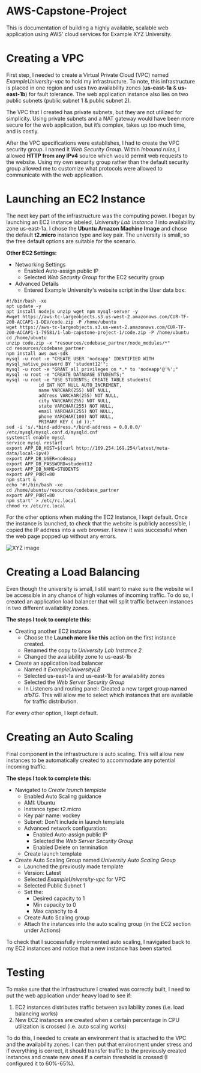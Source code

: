 # AWS-Capstone-Project
This is documentation of building a highly available, scalable web application using AWS' cloud services for Example XYZ University.


# Creating a VPC
First step, I needed to create a Virtual Private Cloud (VPC) named _ExampleUniversity-vpc_ to hold my infrastructure. To note, this infrastructure is placed in one region and uses two availability zones (**us-east-1a** & **us-east-1b**) for fault tolerance. The web application instance also lies on two public subnets (public subnet 1 & public subnet 2).

The VPC that I created has private subnets, but they are not utilized for simplicity. Using private subnets and a NAT gateway would have been more secure for the web application, but it’s complex, takes up too much time, and is costly.

After the VPC specifications were establishes, I had to create the VPC security group. I named it _Web Security Group_. Within _Inbound rules_, I allowed **HTTP from any IPv4** source which would permit web requests to the website. Using my own security group rather than the default security group allowed me to customize what protocols were allowed to communicate with the web application. 


# Launching an EC2 Instance
The next key part of the infrastructure was the computing power. I began by launching an EC2 instance labeled, _University Lab Instance 1_ into availability zone us-east-1a. I chose the **Ubuntu Amazon Machine Image** and chose the default **t2.micro** instance type and key pair. The university is small, so the free default options are suitable for the scenario. 

**Other EC2 Settings:**
+ Networking Settings
    + Enabled Auto-assign public IP
    + Selected _Web Security Group_ for the EC2 security group
+ Advanced Details
    + Entered Example University's website script in the User data box:

``` 
#!/bin/bash -xe
apt update -y
apt install nodejs unzip wget npm mysql-server -y
#wget https://aws-tc-largeobjects.s3.us-west-2.amazonaws.com/CUR-TF-200-ACCAP1-1-DEV/code.zip -P /home/ubuntu
wget https://aws-tc-largeobjects.s3.us-west-2.amazonaws.com/CUR-TF-200-ACCAP1-1-79581/1-lab-capstone-project-1/code.zip -P /home/ubuntu
cd /home/ubuntu
unzip code.zip -x "resources/codebase_partner/node_modules/*"
cd resources/codebase_partner
npm install aws aws-sdk
mysql -u root -e "CREATE USER 'nodeapp' IDENTIFIED WITH mysql_native_password BY 'student12'";
mysql -u root -e "GRANT all privileges on *.* to 'nodeapp'@'%';"
mysql -u root -e "CREATE DATABASE STUDENTS;"
mysql -u root -e "USE STUDENTS; CREATE TABLE students(
            id INT NOT NULL AUTO_INCREMENT,
            name VARCHAR(255) NOT NULL,
            address VARCHAR(255) NOT NULL,
            city VARCHAR(255) NOT NULL,
            state VARCHAR(255) NOT NULL,
            email VARCHAR(255) NOT NULL,
            phone VARCHAR(100) NOT NULL,
            PRIMARY KEY ( id ));"
sed -i 's/.*bind-address.*/bind-address = 0.0.0.0/' /etc/mysql/mysql.conf.d/mysqld.cnf
systemctl enable mysql
service mysql restart
export APP_DB_HOST=$(curl http://169.254.169.254/latest/meta-data/local-ipv4)
export APP_DB_USER=nodeapp
export APP_DB_PASSWORD=student12
export APP_DB_NAME=STUDENTS
export APP_PORT=80
npm start &
echo '#!/bin/bash -xe
cd /home/ubuntu/resources/codebase_partner
export APP_PORT=80
npm start' > /etc/rc.local
chmod +x /etc/rc.local
```
For the other options when making the EC2 Instance, I kept default. Once the instance is launched, to check that the website is publicly accessible, I copied the IP address into a web browser. I knew it was successful when the web page popped up without any errors.

![XYZ image](https://github.com/Lynxee123/AWS-Capstone-Project/assets/117693278/77e90f7e-1395-4fed-bd23-9a5c98771cb4)


# Creating a Load Balancing
Even though the university is small, I still want to make sure the website will be accessible in any chance of high volumes of incoming traffic. To do so, I created an application load balancer that will split traffic between instances in two different availability zones.

**The steps I took to complete this:**
+ Creating another EC2 instance
    + Choose the **Launch more like this** action on the first instance created. 
    + Renamed the copy to _University Lab Instance 2_
    + Changed the availability zone to us-east-1b
+ Create an application load balancer
    + Named it _ExampleUniversityLB_
    + Selected us-east-1a and us-east-1b for availability zones
    + Selected the _Web Server Security Group_
    + In Listeners and routing panel: Created a new target group named _albTG_. This will allow me to select which instances that are available for traffic distribution.

For every other option, I kept default.


# Creating an Auto Scaling
Final component in the infrastructure is auto scaling. This will allow new instances to be automatically created to accommodate any potential incoming traffic. 

**The steps I took to complete this:**
+ Navigated to _Create launch template_
    + Enabled Auto Scaling guidance
    + AMI: Ubuntu
    + Instance type: t2.micro
    + Key pair name: vockey
    + Subnet: Don't include in launch template
    + Advanced network configuration:
        + Enabled Auto-assign public IP
        + Selected the _Web Server Security Group_
        + Enabled Delete on termination
    + Create launch template
+ Create Auto Scaling Group named _University Auto Scaling Group_
    +  Launched the previously made template
    +  Version: Latest
    +  Selected _ExampleUniversity-vpc_ for VPC
    +  Selected Public Subnet 1
    +  Set the:
        + Desired capacity to 1
        + Min capacity to 0
        + Max capacity to 4
    +  Create Auto Scaling group
    +  Attach the instances into the auto scaling group (in the EC2 section under Actions)

To check that I successfully implemented auto scaling, I navigated back to my EC2 instances and notice that a new instance has been started. 


# Testing
To make sure that the infrastructure I created was correctly built, I need to put the web application under heavy load to see if:
1. EC2 instances distributes traffic between availability zones (i.e. load balancing works)
2. New EC2 instances are created when a certain percentage in CPU utilization is crossed (i.e. auto scaling works)

To do this, I needed to create an environment that is attached to the VPC and the availability zones. I can then put that environment under stress and if everything is correct, it should transfer traffic to the previously created instances and create new ones if a certain threshold is crossed (I configured it to 60%-65%). 
